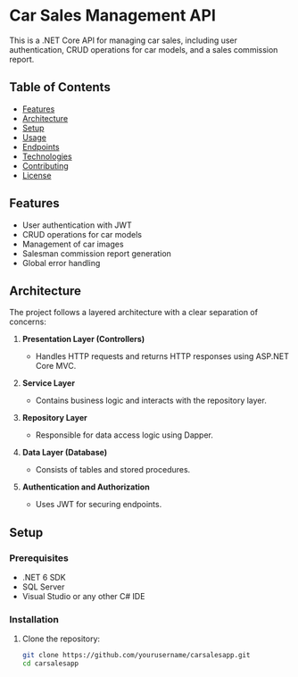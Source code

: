 # Car Sales Management API

This is a .NET Core API for managing car sales, including user authentication, CRUD operations for car models, and a sales commission report.

## Table of Contents

- [Features](#features)
- [Architecture](#architecture)
- [Setup](#setup)
- [Usage](#usage)
- [Endpoints](#endpoints)
- [Technologies](#technologies)
- [Contributing](#contributing)
- [License](#license)

## Features

- User authentication with JWT
- CRUD operations for car models
- Management of car images
- Salesman commission report generation
- Global error handling

## Architecture

The project follows a layered architecture with a clear separation of concerns:

1. **Presentation Layer (Controllers)**
   - Handles HTTP requests and returns HTTP responses using ASP.NET Core MVC.
   
2. **Service Layer**
   - Contains business logic and interacts with the repository layer.
   
3. **Repository Layer**
   - Responsible for data access logic using Dapper.
   
4. **Data Layer (Database)**
   - Consists of tables and stored procedures.
   
5. **Authentication and Authorization**
   - Uses JWT for securing endpoints.

## Setup

### Prerequisites

- .NET 6 SDK
- SQL Server
- Visual Studio or any other C# IDE

### Installation

1. Clone the repository:
   ```bash
   git clone https://github.com/yourusername/carsalesapp.git
   cd carsalesapp
